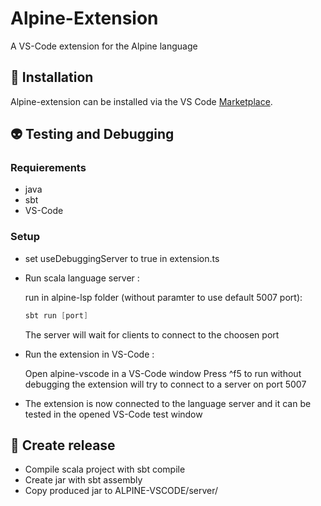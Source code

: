 Alpine-Extension
============

A VS-Code extension for the Alpine language

## 💾 Installation

Alpine-extension can be installed via the VS Code [Marketplace](https://marketplace.visualstudio.com).

## 👽 Testing and Debugging

### Requierements
* java
* sbt
* VS-Code

### Setup
* set useDebuggingServer to true in extension.ts

* Run scala language server :
  
    run in alpine-lsp folder (without paramter to use default 5007 port):
    ```scala
    sbt run [port]
    ```
    The server will wait for clients to connect to the choosen port

* Run the extension in VS-Code :
  
    Open alpine-vscode in a VS-Code window
    Press ^f5 to run without debugging
    the extension will try to connect to a server on port 5007

* The extension is now connected to the language server and it can be tested in the opened VS-Code test window

## 🐣 Create release
* Compile scala project with sbt compile
* Create jar with sbt assembly
* Copy produced jar to ALPINE-VSCODE/server/
